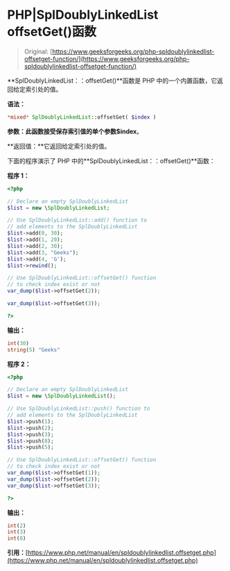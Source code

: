 # PHP|SplDoublyLinkedList offsetGet()函数

> Original: [https://www.geeksforgeeks.org/php-spldoublylinkedlist-offsetget-function/](https://www.geeksforgeeks.org/php-spldoublylinkedlist-offsetget-function/)

**SplDoublyLinkedList：：offsetGet()**函数是 PHP 中的一个内置函数，它返回给定索引处的值。

**语法：**

```php
*mixed* SplDoublyLinkedList::offsetGet( $index )
```

**参数：**此函数接受保存索引值的单个参数**$index**。

**返回值：**它返回给定索引处的值。

下面的程序演示了 PHP 中的**SplDoublyLinkedList：：offsetGet()**函数：

**程序 1：**

```php
<?php 

// Declare an empty SplDoublyLinkedList
$list = new \SplDoublyLinkedList;

// Use SplDoublyLinkedList::add() function to 
// add elements to the SplDoublyLinkedList
$list->add(0, 30);
$list->add(1, 20);
$list->add(2, 30);
$list->add(3, "Geeks");
$list->add(4, 'G');
$list->rewind();

// Use SplDoublyLinkedList::offsetGet() function
// to check index exist or not
var_dump($list->offsetGet(2));

var_dump($list->offsetGet(3));

?> 
```

**输出：**

```php
int(30)
string(5) "Geeks"

```

**程序 2：**

```php
<?php 

// Declare an empty SplDoublyLinkedList
$list = new \SplDoublyLinkedList();

// Use SplDoublyLinkedList::push() function to 
// add elements to the SplDoublyLinkedList
$list->push(1);
$list->push(2);
$list->push(3);
$list->push(8);
$list->push(5);

// Use SplDoublyLinkedList::offsetGet() function
// to check index exist or not
var_dump($list->offsetGet(1));
var_dump($list->offsetGet(2));
var_dump($list->offsetGet(3));

?> 
```

**输出：**

```php
int(2)
int(3)
int(8)

```

**引用：**[https://www.php.net/manual/en/spldoublylinkedlist.offsetget.php](https://www.php.net/manual/en/spldoublylinkedlist.offsetget.php)